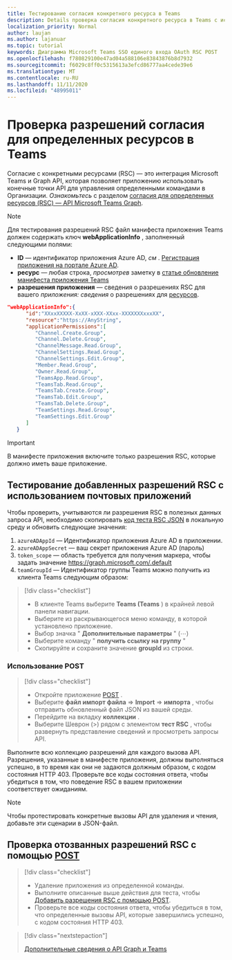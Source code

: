 ```yaml
---
title: Тестирование согласия конкретного ресурса в Teams
description: Details проверка согласия конкретного ресурса в Teams с использованием POST
localization_priority: Normal
author: laujan
ms.author: lajanuar
ms.topic: tutorial
keywords: Диаграмма Microsoft Teams SSO единого входа OAuth RSC POST
ms.openlocfilehash: f780829100e47ad04a588106e83843876b8d7932
ms.sourcegitcommit: f6029c8ff0c5315613a3efcd86777aa4cede39e6
ms.translationtype: MT
ms.contentlocale: ru-RU
ms.lasthandoff: 11/11/2020
ms.locfileid: "48995011"
---
```

# <a name="test-resource-specific-consent-permissions--in-teams"></a>Проверка разрешений согласия для определенных ресурсов в Teams

Согласие с конкретными ресурсами (RSC) — это интеграция Microsoft Teams и Graph API, которая позволяет приложению использовать конечные точки API для управления определенными командами в Организации. *Ознакомьтесь* с разделом [согласия для определенных ресурсов (RSC) — API Microsoft Teams Graph](resource-specific-consent.md).  

> [!NOTE]
>Для тестирования разрешений RSC файл манифеста приложения Teams должен содержать ключ **webApplicationInfo** , заполненный следующими полями:
>
> - **ID**  — идентификатор приложения Azure AD, *см* . [Регистрация приложения на портале Azure AD](resource-specific-consent.md#register-your-app-with-microsoft-identity-platform-via-the-azure-ad-portal).
> - **ресурс**  — любая строка, *просмотрев* заметку в  [статье обновление манифеста приложения Teams](resource-specific-consent.md#update-your-teams-app-manifest)
> - **разрешения приложения** — сведения о разрешениях RSC для вашего *приложения: сведения* о разрешениях для [ресурсов](resource-specific-consent.md#resource-specific-permissions).

```json
"webApplicationInfo":{
      "id":"XXxxXXXXX-XxXX-xXXX-XXxx-XXXXXXXxxxXX",
      "resource":"https://AnyString",
      "applicationPermissions":[
         "Channel.Create.Group",
         "Channel.Delete.Group",
         "ChannelMessage.Read.Group",
         "ChannelSettings.Read.Group",
         "ChannelSettings.Edit.Group",
         "Member.Read.Group",
         "Owner.Read.Group",
         "TeamsApp.Read.Group",
         "TeamsTab.Read.Group",
         "TeamsTab.Create.Group",
         "TeamsTab.Edit.Group",
         "TeamsTab.Delete.Group",
         "TeamSettings.Read.Group",
         "TeamSettings.Edit.Group"
      ]
   }
```

>[!IMPORTANT]
>В манифесте приложения включите только разрешения RSC, которые должно иметь ваше приложение.

## <a name="test-added-rsc-permissions-using-the-postman-app"></a>Тестирование добавленных разрешений RSC с использованием почтовых приложений

Чтобы проверить, учитываются ли разрешения RSC в полезных данных запроса API, необходимо скопировать [код теста RSC JSON](test-rsc-json-file.md) в локальную среду и обновить следующие значения:

1. `azureADAppId`  — Идентификатор приложения Azure AD в приложении.
1. `azureADAppSecret`  — ваш секрет приложения Azure AD (пароль)
1. `token_scope`  — область требуется для получения маркера, чтобы задать значение https://graph.microsoft.com/.default
1. `teamGroupId` — Идентификатор группы Teams можно получить из клиента Teams следующим образом:

> [!div class="checklist"]
>
> * В клиенте Teams выберите **Teams (Teams** ) в крайней левой панели навигации.
> * Выберите из раскрывающегося меню команду, в которой установлено приложение.
> * Выбор значка " **Дополнительные параметры** " (&#8943;)
> * Выберите команду " **получить ссылку на группу** " 
> * Скопируйте и сохраните значение **groupId** из строки.

### <a name="using-postman"></a>Использование POST

> [!div class="checklist"]
>
> * Откройте приложение [POST](https://www.postman.com) .
> * Выберите **файл импорт файла**  =>  **Import**  =>  **импорта** , чтобы отправить обновленный файл JSON из вашей среды.  
> * Перейдите на вкладку **коллекции** . 
> * Выберите Шеврон (>) рядом с элементом **тест RSC** , чтобы развернуть представление сведений и просмотреть запросы API.

Выполните всю коллекцию разрешений для каждого вызова API. Разрешения, указанные в манифесте приложения, должны выполняться успешно, в то время как они не задаются должным образом, с кодом состояния HTTP 403. Проверьте все коды состояния ответа, чтобы убедиться в том, что поведение RSC в вашем приложении соответствует ожиданиям.

>[!NOTE]
>Чтобы протестировать конкретные вызовы API для удаления и чтения, добавьте эти сценарии в JSON-файл.

## <a name="test--revoked-rsc-permissions-using-postman"></a>Проверка отозванных разрешений RSC с помощью [POST](https://www.postman.com/)

> [!div class="checklist"]
>
> * Удаление приложения из определенной команды.
> * Выполните описанные выше действия для теста, чтобы [Добавить разрешения RSC с помощью POST](#test-added-rsc-permissions-using-the-postman-app).
> * Проверьте все коды состояния ответа, чтобы убедиться в том, что определенные вызовы API, которые завершились успешно, с кодом состояния HTTP 403.

> [!div class="nextstepaction"]
>
> [Дополнительные сведения о API Graph и Teams](/graph/api/resources/teams-api-overview?view=graph-rest-1.0)
